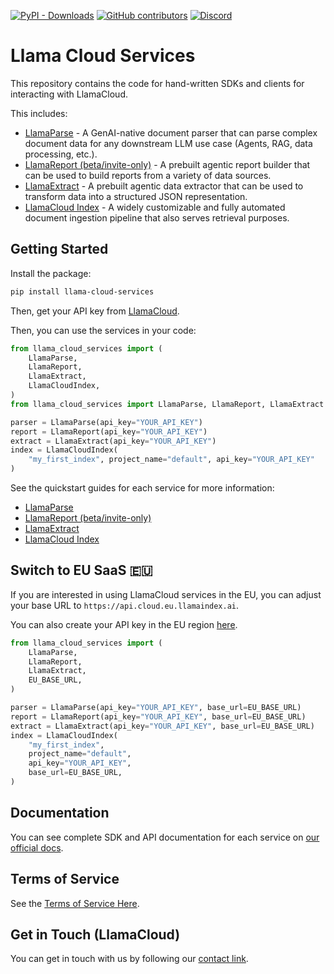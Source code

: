 [![PyPI - Downloads](https://img.shields.io/pypi/dm/llama-cloud-services)](https://pypi.org/project/llama-cloud-services/)
[![GitHub contributors](https://img.shields.io/github/contributors/run-llama/llama_cloud_services)](https://github.com/run-llama/llama_cloud_services/graphs/contributors)
[![Discord](https://img.shields.io/discord/1059199217496772688)](https://discord.gg/dGcwcsnxhU)

# Llama Cloud Services

This repository contains the code for hand-written SDKs and clients for interacting with LlamaCloud.

This includes:

- [LlamaParse](./parse.md) - A GenAI-native document parser that can parse complex document data for any downstream LLM use case (Agents, RAG, data processing, etc.).
- [LlamaReport (beta/invite-only)](./report.md) - A prebuilt agentic report builder that can be used to build reports from a variety of data sources.
- [LlamaExtract](./extract.md) - A prebuilt agentic data extractor that can be used to transform data into a structured JSON representation.
- [LlamaCloud Index](./index.md) - A widely customizable and fully automated document ingestion pipeline that also serves retrieval purposes.

## Getting Started

Install the package:

```bash
pip install llama-cloud-services
```

Then, get your API key from [LlamaCloud](https://cloud.llamaindex.ai/).

Then, you can use the services in your code:

```python
from llama_cloud_services import (
    LlamaParse,
    LlamaReport,
    LlamaExtract,
    LlamaCloudIndex,
)
from llama_cloud_services import LlamaParse, LlamaReport, LlamaExtract

parser = LlamaParse(api_key="YOUR_API_KEY")
report = LlamaReport(api_key="YOUR_API_KEY")
extract = LlamaExtract(api_key="YOUR_API_KEY")
index = LlamaCloudIndex(
    "my_first_index", project_name="default", api_key="YOUR_API_KEY"
)
```

See the quickstart guides for each service for more information:

- [LlamaParse](./parse.md)
- [LlamaReport (beta/invite-only)](./report.md)
- [LlamaExtract](./extract.md)
- [LlamaCloud Index](./index.md)

## Switch to EU SaaS 🇪🇺

If you are interested in using LlamaCloud services in the EU, you can adjust your base URL to `https://api.cloud.eu.llamaindex.ai`.

You can also create your API key in the EU region [here](https://cloud.eu.llamaindex.ai).

```python
from llama_cloud_services import (
    LlamaParse,
    LlamaReport,
    LlamaExtract,
    EU_BASE_URL,
)

parser = LlamaParse(api_key="YOUR_API_KEY", base_url=EU_BASE_URL)
report = LlamaReport(api_key="YOUR_API_KEY", base_url=EU_BASE_URL)
extract = LlamaExtract(api_key="YOUR_API_KEY", base_url=EU_BASE_URL)
index = LlamaCloudIndex(
    "my_first_index",
    project_name="default",
    api_key="YOUR_API_KEY",
    base_url=EU_BASE_URL,
)
```

## Documentation

You can see complete SDK and API documentation for each service on [our official docs](https://docs.cloud.llamaindex.ai/).

## Terms of Service

See the [Terms of Service Here](./TOS.pdf).

## Get in Touch (LlamaCloud)

You can get in touch with us by following our [contact link](https://www.llamaindex.ai/contact).
